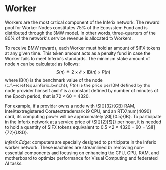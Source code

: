 # Worker

Workers are the most critical component of the Inferix network. The reward pool for Worker Nodes constitutes $75\%$ of the Ecosystem Fund and is distributed through the BMW model. In other words, three-quarters of the $80\%$ of the network's service revenue is allocated to Workers.
    
To receive BMW rewards, each Worker must hold an amount of \$IFX tokens at any given time. This token amount acts as a penalty fund in case the Worker fails to meet Inferix's standards. The minimum stake amount of node $n$ can be calculated as follows:
$$
    S\left(n\right) \triangleq 2 \times \mathcal{E} \times \text{IB} \left(n\right) \times P\left(n\right)
$$
where $\text{IB}\left(n\right)$ is the benchmark value of the node (c.f.~\cref{equ:inferix_bench}), $P\left(n\right)$ is the price per IBM defined by the node provider himself and $\mathcal{E}$ is a constant defined by number of minutes of the Epoch period, that is $72 \times 60 = 4320$.

For example, if a provider owns a node with \SI[]{32}{GB} RAM, Intel\textregistered Core\texttrademark i9 CPU, and an RTX\num{4090} card, its computing power will be approximately \SI[]{0.5}{IB}. To participate in the Inferix network at a service price of \SI[]{2}[\$]{} per hour, it is needed to hold a quantity of \$IFX tokens equivalent to $0.5 \times 2 \times 4320 \div 60$ = \SI[]{72}{USD}.

_Inferix Edge:_ computers are specially designed to participate in the Inferix worker network. These machines are streamlined by removing non-essential components and focusing on enhancing the CPU, GPU, RAM, and motherboard to optimize performance for Visual Computing and federated AI tasks.
